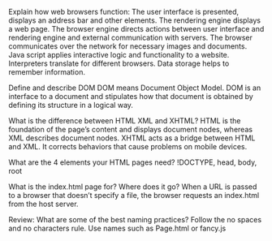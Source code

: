 Explain how web browsers function:
The user interface is presented, displays an address bar and other elements. The rendering engine displays a web page. The browser engine directs actions between user interface and rendering engine and external communication with servers. The browser communicates over the network for necessary images and documents. Java script applies interactive logic and functionality to a website. Interpreters translate for different browsers. Data storage helps to remember information.

Define and describe DOM
DOM means Document Object Model. DOM is an interface to a document and stipulates how that document is obtained by defining its structure in a logical way.

What is the difference between HTML XML and XHTML? 
HTML is the foundation of the page’s content and displays document nodes, whereas XML describes document nodes. XHTML acts as a bridge between HTML and XML. It corrects behaviors that cause problems on mobile devices.

What are the 4 elements your HTML pages need? 
!DOCTYPE, head, body, root

What is the index.html page for? Where does it go? 
When a URL is passed to a browser that doesn’t specify a file, the browser requests an index.html from the host server.

Review: What are some of the best naming practices?
Follow the no spaces and no characters rule. Use names such as Page.html or fancy.js
